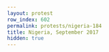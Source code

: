 ```yaml
---
layout: protest
row_index: 602
permalink: protests/nigeria-184
title: Nigeria, September 2017
hidden: true
---
```

